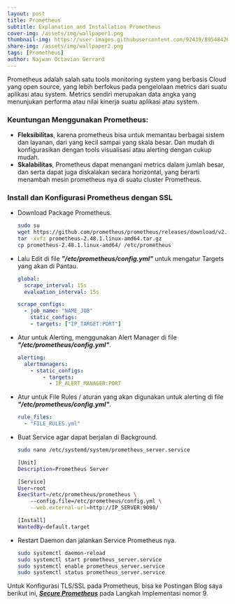 ```yaml
---
layout: post
title: Prometheus
subtitle: Explanation and Installation Prometheus
cover-img: /assets/img/wallpaper1.png
thumbnail-img: https://user-images.githubusercontent.com/92439/89548426-51fb0f00-d807-11ea-890f-afb3f9d8110a.png
share-img: /assets/img/wallpaper2.png
tags: [Prometheus]
author: Najwan Octavian Gerrard
---
```


Prometheus adalah salah satu tools monitoring system yang berbasis Cloud yang open source, yang lebih berfokus pada pengelolaan metrics dari suatu aplikasi atau system. Metrics sendiri merupakan data angka yang menunjukan performa atau nilai kinerja suatu aplikasi atau system.

### Keuntungan Menggunakan Prometheus:
- **Fleksibilitas**, karena prometheus bisa untuk memantau berbagai sistem dan layanan, dari yang kecil sampai yang skala besar. Dan mudah di konfigurasikan dengan tools visualisasi atau alerting dengan cukup mudah.
- **Skalabilitas**, Prometheus dapat menangani metrics dalam jumlah besar, dan serta dapat juga diskalakan secara horizontal, yang berarti menambah mesin prometheus nya di suatu cluster Prometheus.


### Install dan Konfigurasi Prometheus dengan SSL
  - Download Package Prometheus.
    ```bash
    sudo su
    wget https://github.com/prometheus/prometheus/releases/download/v2.48.1/prometheus-2.48.1.linux-amd64.tar.gz
    tar -xvfz prometheus-2.48.1.linux-amd64.tar.gz
    cp prometheus-2.48.1.linux-amd64/ /etc/prometheus
    ```
    
  - Lalu Edit di file **_"/etc/prometheus/config.yml"_** untuk mengatur Targets yang akan di Pantau.
    ```yaml
    global:
      scrape_interval: 15s
      evaluation_interval: 15s
    
    scrape_configs:
      - job_name: "NAME_JOB"
        static_configs:
        - targets: ["IP_TARGET:PORT"]
    ```
    
  - Atur untuk Alerting, menggunakan Alert Manager di file **_"/etc/prometheus/config.yml"_**.
    ```yaml
    alerting:
      alertmanagers:
        - static_configs:
            - targets:
              - IP_ALERT_MANAGER:PORT
    ```
    
  - Atur untuk File Rules / aturan yang akan digunakan untuk alerting di file **_"/etc/prometheus/config.yml"_**.
    
    ```yaml
    rule_files:
      - "FILE_RULES.yml"
    ```

  - Buat Service agar dapat berjalan di Background.
    ```bash
    sudo nano /etc/systemd/system/prometheus_server.service
    ```
    ```bash
    [Unit]
    Description=Prometheus Server

    [Service]
    User=root
    ExecStart=/etc/prometheus/prometheus \
        --config.file=/etc/prometheus/config.yml \
        --web.external-url=http://IP_SERVER:9090/ 

    [Install]
    WantedBy=default.target
    ```
    
  - Restart Daemon dan jalankan Service Prometheus nya.
    ```bash
    sudo systemctl daemon-reload
    sudo systemctl start prometheus_server.service
    sudo systemctl enable prometheus_server.service
    sudo systemctl status prometheus_server.service
    ```
    
Untuk Konfigurasi TLS/SSL pada Prometheus, bisa ke Postingan Blog saya berikut ini, **_[Secure Prometheus](https://vianaja.github.io/blog-najwan/2024-11-19-secure-prometheus/)_** pada Langkah Implementasi nomor 9. 
